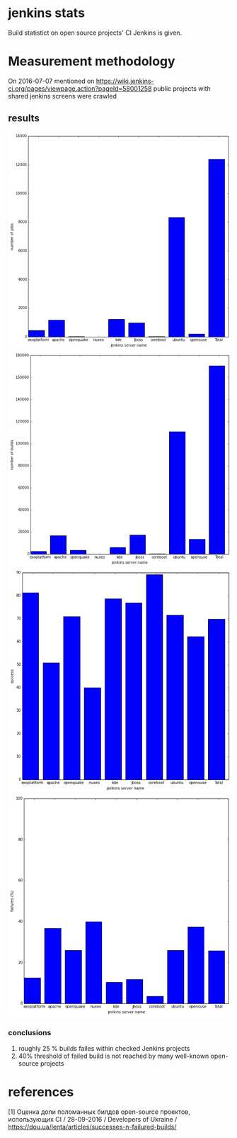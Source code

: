 # jenkins stats

Build statistict on open source projects' CI Jenkins is given.



# Measurement methodology
On  2016-07-07 mentioned on https://wiki.jenkins-ci.org/pages/viewpage.action?pageId=58001258 public  projects with shared jenkins screens were crawled

## results
![alt tag](https://raw.githubusercontent.com/bogdartysh/jenkins_stats/master/results/number_of_jobs.png)
![alt tag](https://raw.githubusercontent.com/bogdartysh/jenkins_stats/master/results/number_of_builds.png)
![alt tag](https://raw.githubusercontent.com/bogdartysh/jenkins_stats/master/results/success_rate.png)
![alt tag](https://raw.githubusercontent.com/bogdartysh/jenkins_stats/master/results/failure_rate.png)

### conclusions
1. roughly 25 % builds failes within checked Jenkins projects
2. 40% threshold of failed build is not reached by many well-known open-source projects

# references
[1] Оценка доли поломанных билдов open-source проектов, использующих CI / 28-09-2016 / Developers of Ukraine /  https://dou.ua/lenta/articles/successes-n-failured-builds/ 

